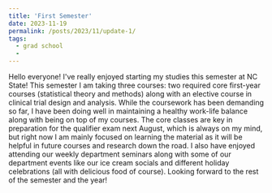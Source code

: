```yaml
---
title: 'First Semester'
date: 2023-11-19
permalink: /posts/2023/11/update-1/
tags:
  - grad school
  - 
---
```


Hello everyone! I've really enjoyed starting my studies this semester at NC State! This semester I am taking three courses: two required core first-year courses (statistical theory and methods) along with an elective course in clinical trial design and analysis. While the coursework has been demanding so far, I have been doing well in maintaining a healthy work-life balance along with being on top of my courses. The core classes are key in preparation for the qualifier exam next August, which is always on my mind, but right now I am mainly focused on learning the material as it will be helpful in future courses and research down the road. I also have enjoyed attending our weekly department seminars along with some of our department events like our ice cream socials and different holiday celebrations (all with delicious food of course). Looking forward to the rest of the semester and the year!
